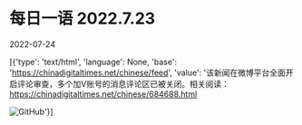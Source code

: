 # 每日一语 2022.7.23

2022-07-24

[{'type': 'text/html', 'language': None, 'base': 'https://chinadigitaltimes.net/chinese/feed', 'value': '该新闻在微博平台全面开启评论审查，多个加V账号的消息评论区已被关闭。相关阅读：https://chinadigitaltimes.net/chinese/684688.html

![GitHub](https://chinadigitaltimes.net/chinese/files/2022/07/image-1658634969182.png)'}]